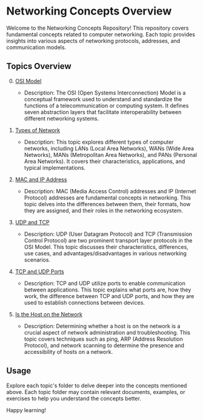 # Networking Concepts Overview

Welcome to the Networking Concepts Repository! This repository covers fundamental concepts related to computer networking. Each topic provides insights into various aspects of networking protocols, addresses, and communication models.

## Topics Overview

0. [OSI Model](./0-OSI_model)
   - Description: The OSI (Open Systems Interconnection) Model is a conceptual framework used to understand and standardize the functions of a telecommunication or computing system. It defines seven abstraction layers that facilitate interoperability between different networking systems.

1. [Types of Network](./1-types_of_network)
   - Description: This topic explores different types of computer networks, including LANs (Local Area Networks), WANs (Wide Area Networks), MANs (Metropolitan Area Networks), and PANs (Personal Area Networks). It covers their characteristics, applications, and typical implementations.

2. [MAC and IP Address](./2-MAC_and_IP_address)
   - Description: MAC (Media Access Control) addresses and IP (Internet Protocol) addresses are fundamental concepts in networking. This topic delves into the differences between them, their formats, how they are assigned, and their roles in the networking ecosystem.

3. [UDP and TCP](./3-UDP_and_TCP)
   - Description: UDP (User Datagram Protocol) and TCP (Transmission Control Protocol) are two prominent transport layer protocols in the OSI Model. This topic discusses their characteristics, differences, use cases, and advantages/disadvantages in various networking scenarios.

4. [TCP and UDP Ports](./4-TCP_and_UDP_ports)
   - Description: TCP and UDP utilize ports to enable communication between applications. This topic explains what ports are, how they work, the difference between TCP and UDP ports, and how they are used to establish connections between devices.

5. [Is the Host on the Network](./5-is_the_host_on_the_network)
   - Description: Determining whether a host is on the network is a crucial aspect of network administration and troubleshooting. This topic covers techniques such as ping, ARP (Address Resolution Protocol), and network scanning to determine the presence and accessibility of hosts on a network.

## Usage

Explore each topic's folder to delve deeper into the concepts mentioned above. Each topic folder may contain relevant documents, examples, or exercises to help you understand the concepts better.

Happy learning!

